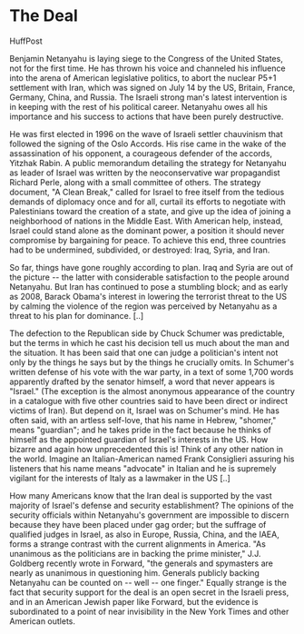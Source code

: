 # The Deal

HuffPost

Benjamin Netanyahu is laying siege to the Congress of the United
States, not for the first time. He has thrown his voice and channeled
his influence into the arena of American legislative politics, to
abort the nuclear P5+1 settlement with Iran, which was signed on July
14 by the US, Britain, France, Germany, China, and Russia. The Israeli
strong man's latest intervention is in keeping with the rest of his
political career. Netanyahu owes all his importance and his success to
actions that have been purely destructive.

He was first elected in 1996 on the wave of Israeli settler chauvinism
that followed the signing of the Oslo Accords. His rise came in the
wake of the assassination of his opponent, a courageous defender of
the accords, Yitzhak Rabin. A public memorandum detailing the strategy
for Netanyahu as leader of Israel was written by the neoconservative
war propagandist Richard Perle, along with a small committee of
others. The strategy document, "A Clean Break," called for Israel to
free itself from the tedious demands of diplomacy once and for all,
curtail its efforts to negotiate with Palestinians toward the creation
of a state, and give up the idea of joining a neighborhood of nations
in the Middle East. With American help, instead, Israel could stand
alone as the dominant power, a position it should never compromise by
bargaining for peace. To achieve this end, three countries had to be
undermined, subdivided, or destroyed: Iraq, Syria, and Iran.

So far, things have gone roughly according to plan. Iraq and Syria are
out of the picture -- the latter with considerable satisfaction to the
people around Netanyahu. But Iran has continued to pose a stumbling
block; and as early as 2008, Barack Obama's interest in lowering the
terrorist threat to the US by calming the violence of the region was
perceived by Netanyahu as a threat to his plan for dominance. [..]

The defection to the Republican side by Chuck Schumer was predictable,
but the terms in which he cast his decision tell us much about the man
and the situation. It has been said that one can judge a politician's
intent not only by the things he says but by the things he crucially
omits. In Schumer's written defense of his vote with the war party, in
a text of some 1,700 words apparently drafted by the senator himself,
a word that never appears is "Israel." (The exception is the almost
anonymous appearance of the country in a catalogue with five other
countries said to have been direct or indirect victims of Iran). But
depend on it, Israel was on Schumer's mind. He has often said, with an
artless self-love, that his name in Hebrew, "shomer," means
"guardian"; and he takes pride in the fact because he thinks of
himself as the appointed guardian of Israel's interests in the US. How
bizarre and again how unprecedented this is! Think of any other nation
in the world. Imagine an Italian-American named Frank Consiglieri
assuring his listeners that his name means "advocate" in Italian and
he is supremely vigilant for the interests of Italy as a lawmaker in
the US [..]

How many Americans know that the Iran deal is supported by the vast
majority of Israel's defense and security establishment? The opinions
of the security officials within Netanyahu's government are impossible
to discern because they have been placed under gag order; but the
suffrage of qualified judges in Israel, as also in Europe, Russia,
China, and the IAEA, forms a strange contrast with the current
alignments in America. "As unanimous as the politicians are in backing
the prime minister," J.J. Goldberg recently wrote in Forward, "the
generals and spymasters are nearly as unanimous in questioning
him. Generals publicly backing Netanyahu can be counted on -- well --
one finger." Equally strange is the fact that security support for the
deal is an open secret in the Israeli press, and in an American Jewish
paper like Forward, but the evidence is subordinated to a point of
near invisibility in the New York Times and other American outlets.












